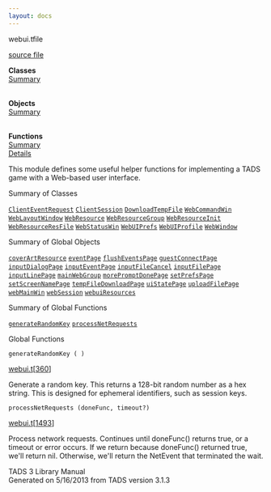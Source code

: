 ```yaml
---
layout: docs
---
```

<span class="title">webui.t</span><span class="type">file</span>

[source file](../source/webui.t.html)

**Classes**  
[Summary](#_ClassSummary_)  
 

**Objects**  
[Summary](#_ObjectSummary_)  
 

**Functions**  
[Summary](#_FunctionSummary_)  
[Details](#_Functions_)



This module defines some useful helper functions for implementing a TADS
game with a Web-based user interface.



<span id="_ClassSummary_"></span>



<span class="hdln">Summary of Classes</span>  



[`ClientEventRequest`](../object/ClientEventRequest.html) [`ClientSession`](../object/ClientSession.html) [`DownloadTempFile`](../object/DownloadTempFile.html) [`WebCommandWin`](../object/WebCommandWin.html) [`WebLayoutWindow`](../object/WebLayoutWindow.html) [`WebResource`](../object/WebResource.html) [`WebResourceGroup`](../object/WebResourceGroup.html) [`WebResourceInit`](../object/WebResourceInit.html) [`WebResourceResFile`](../object/WebResourceResFile.html) [`WebStatusWin`](../object/WebStatusWin.html) [`WebUIPrefs`](../object/WebUIPrefs.html) [`WebUIProfile`](../object/WebUIProfile.html) [`WebWindow`](../object/WebWindow.html)
<span id="_ObjectSummary_"></span>



<span class="hdln">Summary of Global Objects</span>  



[`coverArtResource`](../object/coverArtResource.html) [`eventPage`](../object/eventPage.html) [`flushEventsPage`](../object/flushEventsPage.html) [`guestConnectPage`](../object/guestConnectPage.html) [`inputDialogPage`](../object/inputDialogPage.html) [`inputEventPage`](../object/inputEventPage.html) [`inputFileCancel`](../object/inputFileCancel.html) [`inputFilePage`](../object/inputFilePage.html) [`inputLinePage`](../object/inputLinePage.html) [`mainWebGroup`](../object/mainWebGroup.html) [`morePromptDonePage`](../object/morePromptDonePage.html) [`setPrefsPage`](../object/setPrefsPage.html) [`setScreenNamePage`](../object/setScreenNamePage.html) [`tempFileDownloadPage`](../object/tempFileDownloadPage.html) [`uiStatePage`](../object/uiStatePage.html) [`uploadFilePage`](../object/uploadFilePage.html) [`webMainWin`](../object/webMainWin.html) [`webSession`](../object/webSession.html) [`webuiResources`](../object/webuiResources.html)
<span id="FunctionSummary_"></span>



<span class="hdln">Summary of Global Functions</span>  



[`generateRandomKey`](#generateRandomKey) [`processNetRequests`](#processNetRequests)

<span id="_Functions_"></span>



<span class="hdln">Global Functions</span>  



<span id="generateRandomKey"></span>

`generateRandomKey ( )`

[webui.t](../file/webui.t.html)\[[360](../source/webui.t.html#360)\]



Generate a random key. This returns a 128-bit random number as a hex
string. This is designed for ephemeral identifiers, such as session
keys.



<span id="processNetRequests"></span>

`processNetRequests (doneFunc, timeout?)`

[webui.t](../file/webui.t.html)\[[1493](../source/webui.t.html#1493)\]



Process network requests. Continues until doneFunc() returns true, or a
timeout or error occurs. If we return because doneFunc() returned true,
we'll return nil. Otherwise, we'll return the NetEvent that terminated
the wait.





TADS 3 Library Manual  
Generated on 5/16/2013 from TADS version 3.1.3


